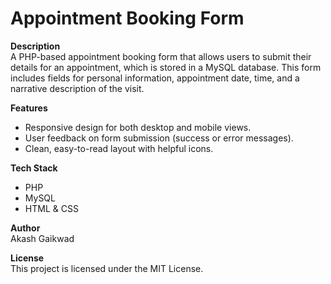 # Appointment Booking Form

**Description**  
A PHP-based appointment booking form that allows users to submit their details for an appointment, which is stored in a MySQL database. This form includes fields for personal information, appointment date, time, and a narrative description of the visit.

**Features**
- Responsive design for both desktop and mobile views.
- User feedback on form submission (success or error messages).
- Clean, easy-to-read layout with helpful icons.

**Tech Stack**
- PHP
- MySQL
- HTML & CSS

**Author**  
Akash Gaikwad

**License**  
This project is licensed under the MIT License.
